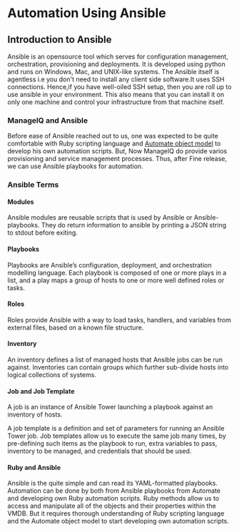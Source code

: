 # Automation Using Ansible
## Introduction to Ansible
Ansible is an opensource tool which serves for configuration management, orchestration, provisioning and deployments. It is developed using python and runs on Windows, Mac, and UNIX-like systems. The Ansible itself is agentless i.e you don't need to install any client side software.It uses SSH connections. Hence,if you have well-oiled SSH setup, then you are roll up to use ansible in your environment. This also means that you can install it on only one machine and control your infrastructure from that machine itself.

### ManageIQ and Ansible

Before ease of Ansible reached out to us, one was expected to be quite comfortable with Ruby scripting language and [Automate object model](https://pemcg.gitbooks.io/mastering-automation-in-cloudforms-4-2-and-manage/content/introduction_to_the_automate_datastore/chapter.html) to develop his own automation scripts. But, Now ManageIQ do provide varios provisioning and service management processes. Thus, after Fine release, we can use Ansible playbooks for automation.

### Ansible Terms

#### Modules
Ansible modules are reusable scripts that is used by Ansible or Ansible-playbooks. They do return information to ansible by printing a JSON string to stdout before exiting.
#### Playbooks
  Playbooks are Ansible’s configuration, deployment, and orchestration modelling language. Each playbook is composed of one or more plays in a list, and a play maps a group of hosts to one or more well defined roles or tasks.
#### Roles
Roles provide Ansible with a way to load tasks, handlers, and variables from external files, based on a known file structure.
#### Inventory
An inventory defines a list of managed hosts that Ansible jobs can be run against. Inventories can contain groups which further sub-divide hosts into logical collections of systems.
#### Job and Job Template
A job is an instance of Ansible Tower launching a playbook against an inventory of hosts.

A job template is a definition and set of parameters for running an Ansible Tower job.
Job templates allow us to execute the same job many times, by pre-defining such items as the playbook to run, extra variables to pass, inventory to be managed, and credentials that should be used.
#### Ruby and Ansible

Ansible is the quite simple and can  read its YAML-formatted playbooks.
Automation can be done by both from Ansible playbooks from Automate and developing own Ruby automation scripts.
Ruby methods allow us to access and manipulate all of the objects and their properties within the VMDB.   But it requires thorough understanding of Ruby scripting language and the Automate object model to start developing own automation scripts.
